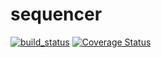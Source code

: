 # sequencer

[![build_status](https://travis-ci.org/rafalstanski/sequencer.svg?branch=master)](https://travis-ci.org/rafalstanski/sequencer)
[![Coverage Status](https://coveralls.io/repos/github/rafalstanski/sequencer/badge.svg)](https://coveralls.io/github/rafalstanski/sequencer)